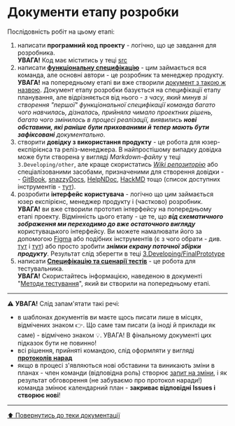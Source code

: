 # Документи етапу розробки

Послідовність робіт на цьому етапі:

1. написати **програмний код проекту** - логічно, що це завдання для розробника. <br> **УВАГА!** Код має міститись у теці [src](https://github.com/TeslenkoPavlo/SE-practice/tree/main/src)
2. написати **[функціональну специфікацію](../3.Developing/Функціональна%20специфікація.md)** - цим займається вся команда, але основні автори - це розробник та менеджер продукту.<br> **УВАГА!** на попередньому етапі ви вже створили [документ з такою ж назвою](/docs/2.Planning/%D0%A4%D1%83%D0%BD%D0%BA%D1%86%D1%96%D0%BE%D0%BD%D0%B0%D0%BB%D1%8C%D0%BD%D0%B0%20%D1%81%D0%BF%D0%B5%D1%86%D0%B8%D1%84%D1%96%D0%BA%D0%B0%D1%86%D1%96%D1%8F.md). Документ етапу розробки базується на специфікації етапу планування, але  відрізняється від нього - *з часу, який минув зі створення "першої" функціональної специфікації команда багато чого навчилась, дізналась, прийняла чимало проектних рішень, багато чого змінилось в процесі реалізації, виявились **нові обставини, які раніше були прихованими й тепер мають бути зафіксовані** документально*.
3. створити **довідку з використання продукту** - це робота для юзер-експірієнса та реліз-менеджера. В найпростішому випадку довідка може бути створена у вигляді *Markdown-файлу* у теці ````3.Developing/other````, але краще скористатись *[Wiki репозиторію](https://github.com/TeslenkoPavlo/SE-practice/wiki/%D0%94%D0%BE%D0%B2%D1%96%D0%B4%D0%BA%D0%B0-%D0%B7-%D0%B2%D0%B8%D0%BA%D0%BE%D1%80%D0%B8%D1%81%D1%82%D0%B0%D0%BD%D0%BD%D1%8F-%D0%BF%D1%80%D0%BE%D0%B4%D1%83%D0%BA%D1%82%D1%83)* або спеціалізованими засобами, призначеними для створення довідки - - [GitBook](https://www.gitbook.com/), [snazzyDocs](https://snazzydocs.com/), [HelpNDoc](https://www.helpndoc.com/), [HackMD](https://hackmd.io/) тощо (список доступних інструментів - [тут](https://www.thefreecountry.com/programming/helpauthoring.shtml)).
4. розробити **інтерфейс користувача** - логічно що цим займається юзер експірієнс, менеджер продукту і (частково) розробник. <br>**УВАГА!** ви вже створили прототип інтерфейсу на попередньому етапі проекту. Відмінність цього етапу - це те, що ***від схематичного зображення ми переходимо до вже остаточного вигляду*** користувацького інтерфейсу. Ви можете намалювати його за допомогою [Figma](https://www.figma.com/ui-design-tool/) або подібних інструментів (є з чого обрати - див. [тут](https://www.hotjar.com/ui-design/tools/) і [тут](https://mockitt.wondershare.com/software-design/ui-design-software.html)) або просто зробити ***знімки екрану поточної збірки продукту***. Результат слід зберегти в теці [3.Developing/FinalPrototype](https://github.com/TeslenkoPavlo/SE-practice/tree/main/docs/3.Developing/FinalPrototype)
5. написати **[Специфікацію та сценарії тестів](../3.Developing/%D0%A1%D0%BF%D0%B5%D1%86%D0%B8%D1%84%D1%96%D0%BA%D0%B0%D1%86%D1%96%D1%8F%20%D1%96%20%D1%81%D1%86%D0%B5%D0%BD%D0%B0%D1%80%D1%96%D1%96%20%D1%82%D0%B5%D1%81%D1%82%D1%96%D0%B2.md)**  - це робота для тестувальника.<br>**УВАГА!** Скористайтесь інформацією, наведеною в документі "[Методи тестування](/docs/2.Planning/other/%D0%9C%D0%B5%D1%82%D0%BE%D0%B4%D0%B8%20%D1%82%D0%B5%D1%81%D1%82%D1%83%D0%B2%D0%B0%D0%BD%D0%BD%D1%8F.md)", який ви створили на попередньому етапі.
---

:warning: **УВАГА!**
Слід запам'ятати такі речі:
* в шаблонах документів ви маєте щось писати лише в місцях, відмічених знаком :point_right:. Що саме там писати (а іноді й приклади як саме) - відмічено знаком :bulb:. УВАГА! В фінальному документі цих підказок бути не повинно!
* всі рішення, прийняті командою, слід оформляти у вигляді **[протоколів нарад](/docs/1.Envisioning/other/%D0%91%D0%BB%D0%B0%D0%BD%D0%BA%20%D0%BF%D1%80%D0%BE%D1%82%D0%BE%D0%BA%D0%BE%D0%BB%D1%83%20%D0%BD%D0%B0%D1%80%D0%B0%D0%B4%D0%B8.md)**  
* якщо в процесі з'являються нові обставини та виникають зміни в планах - член команди (відповідна роль) створює [запит на зміни](/docs/1.Envisioning/other/%D0%A4%D0%BE%D1%80%D0%BC%D0%B0%20%D0%B7%D0%B0%D0%BF%D0%B8%D1%82%D1%83%20%D0%BD%D0%B0%20%D0%B7%D0%BC%D1%96%D0%BD%D0%B8.md), і як результат обговорення (не забуваємо про протокол наради!) команда змінює календарний план - **закриває відповідні Issues і створює нові**!
  
---
[:arrow_up: Повернутись до теки документації](/docs/README.md)



